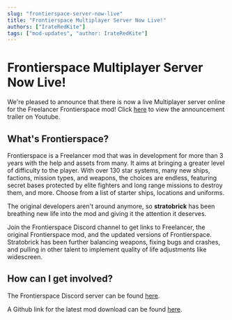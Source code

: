 ```yaml
---
slug: "frontierspace-server-now-live"
title: "Frontierspace Multiplayer Server Now Live!"
authors: ["IrateRedKite"]
tags: ["mod-updates", "author: IrateRedKite"]
---
```


# Frontierspace Multiplayer Server Now Live!

We're pleased to announce that there is now a live Multiplayer server online for the Freelancer Frontierspace mod! Click [here](https://www.youtube.com/watch?v=iGqXK79KsBo) to view the announcement trailer on Youtube.

## What's Frontierspace?

Frontierspace is a Freelancer mod that was in development for more than 3 years with the help and assets from many. It aims at bringing a greater level of difficulty to the player. With over 130 star systems, many new ships, factions, mission types, and weapons, the choices are endless, featuring secret bases protected by elite fighters and long range missions to destroy them, and more. Choose from a list of starter ships, locations and uniforms.

The original developers aren't around anymore, so **stratobrick** has been breathing new life into the mod and giving it the attention it deserves. 

Join the Frontierspace Discord channel to get links to Freelancer, the original Frontierspace mod, and the updated versions of Frontierspace. Stratobrick has been further balancing weapons, fixing bugs and crashes, and pulling in other talent to implement quality of life adjustments like widescreen.

## How can I get involved?

The Frontierspace Discord server can be found [here](https://discord.gg/rEp85wbB4x).

A Github link for the latest mod download can be found [here](https://github.com/stratobrick/Frontierspace-1.75.4).
